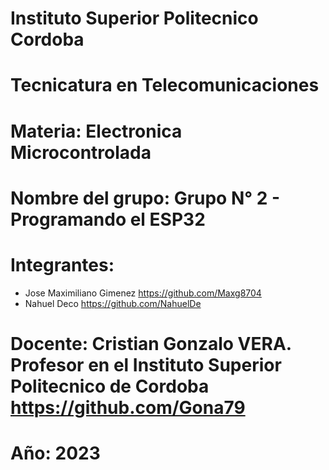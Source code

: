 # Instituto Superior Politecnico Cordoba

# Tecnicatura en Telecomunicaciones

# Materia: Electronica Microcontrolada

# Nombre del grupo: Grupo N° 2 - Programando el ESP32

# Integrantes: 

* Jose Maximiliano Gimenez https://github.com/Maxg8704
* Nahuel Deco              https://github.com/NahuelDe

# Docente: Cristian Gonzalo VERA. Profesor en el Instituto Superior Politecnico de Cordoba https://github.com/Gona79

# Año: 2023
